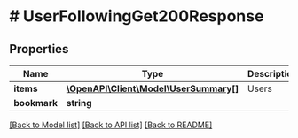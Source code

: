 # # UserFollowingGet200Response

## Properties

Name | Type | Description | Notes
------------ | ------------- | ------------- | -------------
**items** | [**\OpenAPI\Client\Model\UserSummary[]**](UserSummary.md) | Users |
**bookmark** | **string** |  | [optional]

[[Back to Model list]](../../README.md#models) [[Back to API list]](../../README.md#endpoints) [[Back to README]](../../README.md)
